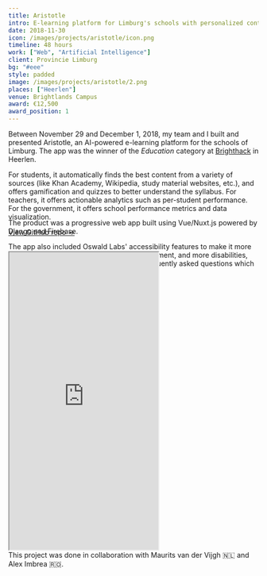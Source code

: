 ```yaml
---
title: Aristotle
intro: E-learning platform for Limburg's schools with personalized content recommendations and actionable analytics
date: 2018-11-30
icon: /images/projects/aristotle/icon.png
timeline: 48 hours
work: ["Web", "Artificial Intelligence"]
client: Provincie Limburg
bg: "#eee"
style: padded
image: /images/projects/aristotle/2.png
places: ["Heerlen"]
venue: Brightlands Campus
award: €12,500
award_position: 1
---
```


Between November 29 and December 1, 2018, my team and I built and presented Aristotle, an AI-powered e-learning platform for the schools of Limburg. The app was the winner of the *Education* category at [Brighthack](http://brighthack.eu) in Heerlen.

For students, it automatically finds the best content from a variety of sources (like Khan Academy, Wikipedia, study material websites, etc.), and offers gamification and quizzes to better understand the syllabus. For teachers, it offers actionable analytics such as per-student performance. For the government, it offers school performance metrics and data visualization.

[View GitHub repo &rarr;](https://github.com/AnandChowdhary/aristotle)

<div class="two-images">
	<div><img alt="" src="/images/projects/aristotle/1.png"></div>
	<div><img alt="" src="/images/projects/aristotle/2.png"></div>
</div>

<div class="two-images" style="margin-top: -4rem">
	<div><img alt="" src="/images/projects/aristotle/3.png"></div>
	<div><img alt="" src="/images/projects/aristotle/4.png"></div>
</div>

The product was a progressive web app built using Vue/Nuxt.js powered by Django and Firebase.

The app also included Oswald Labs' accessibility features to make it more usable for student with dyslexia, visual impairment, and more disabilities, along with a chatbot to answer students' frequently asked questions which could be trained by all teachers.

<div class="two-images">
	<div><img alt="" src="/images/projects/aristotle/5.png"></div>
	<div><img alt="" src="/images/projects/aristotle/6.png"></div>
</div>

<div class="two-images" style="margin-top: -4rem">
	<div><img alt="" src="/images/projects/aristotle/7.png"></div>
	<div><img alt="" src="/images/projects/aristotle/8.png"></div>
</div>

<iframe class="video-embed" height="600" src="https://www.youtube.com/embed/223RTMXXtxc?controls=0&modestbranding=1"></iframe>

<footer>This project was done in collaboration with Maurits van der Vijgh 🇳🇱 and Alex Imbrea 🇷🇴.</footer>